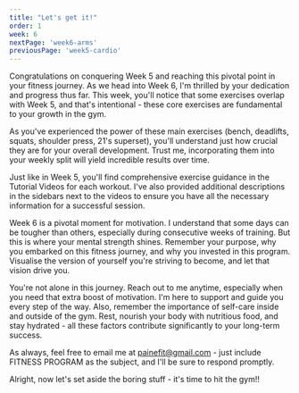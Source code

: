 ```yaml
---
title: "Let's get it!"
order: 1
week: 6
nextPage: 'week6-arms'
previousPage: 'week5-cardio'
---
```


Congratulations on conquering Week 5 and reaching this pivotal point in your fitness journey. As we head into Week 6, I'm thrilled by your dedication and progress thus far. This week, you'll notice that some exercises overlap with Week 5, and that's intentional - these core exercises are fundamental to your growth in the gym.

As you've experienced the power of these main exercises (bench, deadlifts, squats, shoulder press, 21's superset), you'll understand just how crucial they are for your overall development. Trust me, incorporating them into your weekly split will yield incredible results over time.

Just like in Week 5, you'll find comprehensive exercise guidance in the Tutorial Videos for each workout. I've also provided additional descriptions in the sidebars next to the videos to ensure you have all the necessary information for a successful session.

Week 6 is a pivotal moment for motivation. I understand that some days can be tougher than others, especially during consecutive weeks of training. But this is where your mental strength shines. Remember your purpose, why you embarked on this fitness journey, and why you invested in this program. Visualise the version of yourself you're striving to become, and let that vision drive you.

You're not alone in this journey. Reach out to me anytime, especially when you need that extra boost of motivation. I'm here to support and guide you every step of the way. Also, remember the importance of self-care inside and outside of the gym. Rest, nourish your body with nutritious food, and stay hydrated - all these factors contribute significantly to your long-term success.

As always, feel free to email me at painefit@gmail.com - just include FITNESS PROGRAM as the subject, and I'll be sure to respond promptly.

Alright, now let's set aside the boring stuff - it's time to hit the gym!!
